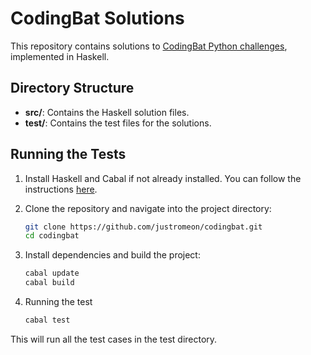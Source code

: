 # CodingBat Solutions

This repository contains solutions to [CodingBat Python challenges](https://codingbat.com/python), implemented in Haskell.

## Directory Structure

- **src/**: Contains the Haskell solution files.
- **test/**: Contains the test files for the solutions.

## Running the Tests

1. Install Haskell and Cabal if not already installed. You can follow the instructions [here](https://www.haskell.org/downloads/).

2. Clone the repository and navigate into the project directory:

   ```bash
   git clone https://github.com/justromeon/codingbat.git
   cd codingbat

3. Install dependencies and build the project:
    ```bash
    cabal update
    cabal build

4. Running the test
    ```bash
    cabal test

This will run all the test cases in the test directory.
